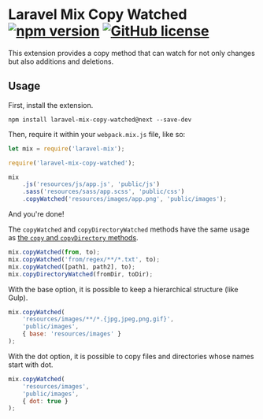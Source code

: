 # Laravel Mix Copy Watched [![npm version](https://img.shields.io/npm/v/laravel-mix-copy-watched.svg?style=flat-square)](https://www.npmjs.com/package/laravel-mix-copy-watched) [![GitHub license](https://img.shields.io/badge/license-MIT-green.svg?style=flat-square)](https://github.com/dsktschy/laravel-mix-copy-watched/blob/master/LICENSE.txt)

This extension provides a copy method that can watch for not only changes but also additions and deletions.

## Usage

First, install the extension.

```
npm install laravel-mix-copy-watched@next --save-dev
```

Then, require it within your `webpack.mix.js` file, like so:

```js
let mix = require('laravel-mix');

require('laravel-mix-copy-watched');

mix
    .js('resources/js/app.js', 'public/js')
    .sass('resources/sass/app.scss', 'public/css')
    .copyWatched('resources/images/app.png', 'public/images');
```

And you're done!

The `copyWatched` and `copyDirectoryWatched` methods have the same usage as [the `copy` and `copyDirectory` methods](https://laravel-mix.com/docs/4.0/copying-files).

```js
mix.copyWatched(from, to);
mix.copyWatched('from/regex/**/*.txt', to);
mix.copyWatched([path1, path2], to);
mix.copyDirectoryWatched(fromDir, toDir);
```

With the base option, it is possible to keep a hierarchical structure (like Gulp).

```js
mix.copyWatched(
    'resources/images/**/*.{jpg,jpeg,png,gif}',
    'public/images',
    { base: 'resources/images' }
);
```

With the dot option, it is possible to copy files and directories whose names start with dot.

```js
mix.copyWatched(
    'resources/images',
    'public/images',
    { dot: true }
);
```
